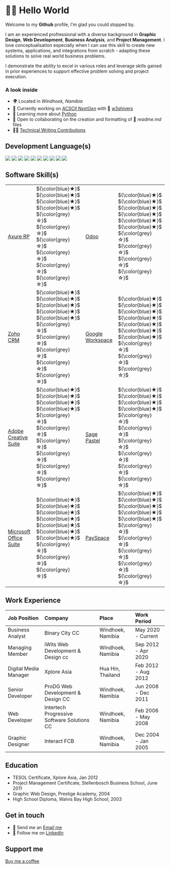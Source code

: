 # 👋🏻 Hello World

Welcome to my __Github__ profile, I'm glad you could stopped by.

I am an experienced profressional with a diverse background in **Graphic Design**, **Web Development**, **Business Analysis**, and **Project Management**. I love conceptualisation especially when I can use this skill to create new systems, applications, and integrations from scratch - adapting these solutions to solve real world business problems. 

I demonstrate the ability to excel in various roles and leverage skills gained in prior experiences to support effective problem solving and project execution.

### A look inside
- 🌍 Located in _Windhoek, Namibia_
- 🚀 Currently working on _[ACSCII NextGen](http://github.com/w3shivers/ascii-next-gen)_ with 🧔 <a href="https://github.com/w3shivers" title="w3shivers">w3shivers</a>
- 🧠 Learning more about <a href="https://www.python.org/" title="Python">Python</a>
- 🤝 Open to collaborating on the creation and formatting of 📖 _readme.md_ files
- ✍🏻 <a href="https://github.com/Yolinda/Yolinda/blob/main/technical-writing-contributions.md">Technical Writing Contributions</a>

## Development Language(s)
<img src="https://img.shields.io/badge/PHP-510359?style=flat-square&logo=php&logoColor=white"> <img src="https://img.shields.io/badge/HTML-bd4213?style=flat-square"> <img src="https://img.shields.io/badge/Python-FFD43B?style=flat-square&logo=python&logoColor=darkgreen"> <img src="https://img.shields.io/badge/CSS-181670?style=flat-square"> <img src="https://img.shields.io/badge/MySQL-f08502?style=flat-square&logo=mysql&logoColor=white"> <img src="https://img.shields.io/badge/SQL-0428d9?style=flat-square"> <img src="https://img.shields.io/badge/JavaScript-806d05?style=flat-square&logo=javascript&logoColor=white"> <img src="https://img.shields.io/badge/Google%20Scripting-10144a?style=flat-square&logo=google&logoColor=white"> <img src="https://img.shields.io/badge/Jscon-2b2828?style=flat-square&logo=json&logoColor=white"> <img src="https://img.shields.io/badge/XML-fc6108?style=flat-square">

## Software Skill(s)

<table>
  <tr>
    <td><a href="https://www.axure.com/" title="Axure RP">Axure RP</a></td>
    <td> ${\color{blue}★}$ ${\color{blue}★}$ ${\color{blue}★}$ ${\color{blue}★}$ ${\color{grey}☆}$ ${\color{grey}☆}$ ${\color{grey}☆}$ ${\color{grey}☆}$ ${\color{grey}☆}$ ${\color{grey}☆}$ </td>
    <td><a href="https://www.odoo.com/" title="Odoo">Odoo</a></td>
    <td> ${\color{blue}★}$ ${\color{blue}★}$ ${\color{blue}★}$ ${\color{blue}★}$ ${\color{blue}★}$ ${\color{blue}★}$ ${\color{grey}☆}$ ${\color{grey}☆}$ ${\color{grey}☆}$ ${\color{grey}☆}$</td>
  </tr>

  <tr>
    <td><a href="https://www.zoho.com/crm/" title="Zoho CRM">Zoho CRM</a></td>
    <td> ${\color{blue}★}$ ${\color{blue}★}$ ${\color{blue}★}$ ${\color{blue}★}$ ${\color{blue}★}$ ${\color{grey}☆}$ ${\color{grey}☆}$ ${\color{grey}☆}$ ${\color{grey}☆}$ ${\color{grey}☆}$</td>
    <td><a href="https://workspace.google.com/" title="Google Workspace">Google Workspace</a></td>
    <td> ${\color{blue}★}$ ${\color{blue}★}$ ${\color{blue}★}$ ${\color{blue}★}$ ${\color{blue}★}$ ${\color{blue}★}$ ${\color{blue}★}$ ${\color{grey}☆}$ ${\color{grey}☆}$ ${\color{grey}☆}$ </td>
  </tr>

  
  <tr>
    <td><a href="https://www.adobe.com/creativecloud.html" title="Adobe Creative Suite">Adobe Creative Suite</a></td>
    <td>${\color{blue}★}$ ${\color{blue}★}$ ${\color{blue}★}$ ${\color{blue}★}$ ${\color{grey}☆}$ ${\color{grey}☆}$ ${\color{grey}☆}$ ${\color{grey}☆}$ ${\color{grey}☆}$ ${\color{grey}☆}$</td>
    <td><a href="https://www.sage.com/africa/products/sage-50cloud-pastel-partner/?gclid=Cj0KCQjwnf-kBhCnARIsAFlg492U2YHgrdwUJJMKqC9IqMXIZ_fxaehsjx0l8lKH8emY8cNs8FiL6lIaAvz_EALw_wcB&gclsrc=aw.ds" title="Sage Pastel">Sage Pastel</a></td>
    <td>${\color{blue}★}$ ${\color{blue}★}$ ${\color{blue}★}$ ${\color{blue}★}$ ${\color{grey}☆}$ ${\color{grey}☆}$ ${\color{grey}☆}$ ${\color{grey}☆}$ ${\color{grey}☆}$ ${\color{grey}☆}$</td>
  </tr>

  <tr>
    <td><a href="https://www.microsoft.com/en-us/microsoft-365/products-apps-services" title="Microsoft Office Suite">Microsoft Office Suite</a></td>
    <td>${\color{blue}★}$ ${\color{blue}★}$ ${\color{blue}★}$ ${\color{blue}★}$ ${\color{blue}★}$ ${\color{blue}★}$ ${\color{blue}★}$ ${\color{grey}☆}$ ${\color{grey}☆}$ ${\color{grey}☆}$</td>
    <td><a href="https://www.payspace.com/" title="PaySpace">PaySpace</a></td>
    <td>${\color{blue}★}$ ${\color{blue}★}$ ${\color{blue}★}$ ${\color{blue}★}$ ${\color{blue}★}$ ${\color{grey}☆}$ ${\color{grey}☆}$ ${\color{grey}☆}$ ${\color{grey}☆}$ ${\color{grey}☆}$</td>
  </tr>
  
</table>

## Work Experience
  
  | Job Position | Company | Place | Work Period |
  | :--- | :--- | :--- | :--- |
  | Business Analyst | Binary City CC | Windhoek, Namibia | May 2020 - Current |
  | Managing Member | iWits Web Development & Design cc | Windhoek, Namibia | Sep 2012 - Apr 2020 |
  | Digital Media Manager | Xplore Asia | Hua Hin, Thailand |Feb 2012 - Aug 2012 |
  | Senior Developer | ProDG Web Development & Design CC | Windhoek, Namibia | Jun 2008 - Dec 2011 |
  | Web Developer | Intertech Progressive Software Solutions CC | Windhoek, Namibia | Feb 2006 - May 2008 |
  | Graphic Designer | Interact FCB | Windhoek, Namibia | Dec 2004 - Jan 2005 |

## Education
  
  - TESOL Certificate, Xplore Asia, Jan 2012
  - Project Management Certificate, Stellenbosch Business School, June 2011
  - Graphic Web Design, Prestige Academy, 2004
  - High School Diploma, Walvis Bay High School, 2003

## Get in touch
- 📧 Send me an [Email me](mailto:yolindavdl@gmail.com) 
- 🔗 Follow me on [LinkedIn](https://www.linkedin.com/in/yolindavdl/)

## Support me
<a href="https://www.buymeacoffee.com/yolindavdl">Buy me a coffee</a>
